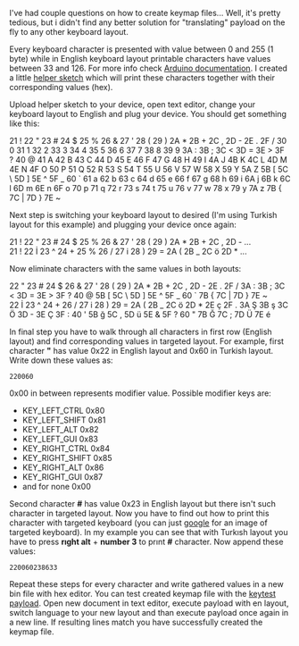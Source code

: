 I've had couple questions on how to create keymap files...  Well, it's pretty tedious, but i didn't find any better solution for "translating" payload on the fly to any other keyboard layout.

Every keyboard character is presented with value between 0 and 255 (1 
byte) while in English keyboard layout printable characters have values between 33 and 126. For more info check [Arduino documentation](https://www.arduino.cc/reference/en/language/functions/usb/keyboard/). I created a little [helper sketch](https://github.com/mharjac/bad_ducky/blob/master/keydumper/keydumper.ino) which will print these characters together with their corresponding values (hex). 

Upload helper sketch to your device, open text editor, change your 
keyboard layout to English and plug your device. You should get something like this:

21 ! 22 " 23 # 24 $ 25 % 26 & 27 ' 28 ( 29 ) 2A * 2B + 2C , 2D - 2E . 2F / 30 0 31 1 32 2 33 3 34 4 35 5 36 6 37 7 38 8 39 9 3A : 3B ; 3C < 3D = 3E > 3F ? 40 @ 41 A 42 B 43 C 44 D 45 E 46 F 47 G 48 H 49 I 4A J 4B K 4C L 4D M 4E N 4F O 50 P 51 Q 52 R 53 S 54 T 55 U 56 V 57 W 58 X 59 Y 5A Z 5B [ 5C \ 5D ] 5E ^ 5F _ 60 ` 61 a 62 b 63 c 64 d 65 e 66 f 67 g 68 h 69 i 6A j 6B k 6C l 6D m 6E n 6F o 70 p 71 q 72 r 73 s 74 t 75 u 76 v 77 w 78 x 79 y 7A z 7B { 7C | 7D } 7E ~ 

Next step is switching your keyboard layout to desired (I'm using Turkish layout for this example) and plugging your device once again:

21 ! 22 " 23 # 24 $ 25 % 26 & 27 ' 28 ( 29 ) 2A * 2B + 2C , 2D - ...   
21 ! 22 İ 23 ^ 24 + 25 % 26 / 27 i 28 ) 29 = 2A ( 2B _ 2C ö 2D * ...

Now eliminate characters with the same values in both layouts:

22 " 23 # 24 $ 26 & 27 ' 28 ( 29 ) 2A * 2B + 2C , 2D - 2E . 2F / 3A : 3B ; 3C < 3D = 3E > 3F ? 40 @ 5B [ 5C \ 5D ] 5E ^ 5F _ 60 ` 7B { 7C | 7D } 7E ~  
22 İ 23 ^ 24 + 26 / 27 i 28 ) 29 = 2A ( 2B _ 2C ö 2D * 2E ç 2F . 3A Ş 3B ş 3C Ö 3D - 3E Ç 3F : 40 ' 5B ğ 5C , 5D ü 5E & 5F ? 60 " 7B Ğ 7C ; 7D Ü 7E é 

In final step you have to walk through all characters in first row 
(English layout) and find corresponding values in targeted layout. For 
example, first character **"** has value 0x22 in English layout and 0x60 in 
Turkish layout. Write down these values as:

`220060`

0x00 in between represents modifier value. Possible modifier keys are:

* KEY_LEFT_CTRL 0x80
* KEY_LEFT_SHIFT 0x81
* KEY_LEFT_ALT 0x82
* KEY_LEFT_GUI 0x83
* KEY_RIGHT_CTRL 0x84
* KEY_RIGHT_SHIFT 0x85
* KEY_RIGHT_ALT 0x86
* KEY_RIGHT_GUI 0x87
* and for none 0x00

Second character **#** has value 0x23 in English layout but there isn't 
such character in targeted layout. Now you have to find out how to 
print this character with targeted keyboard (you can just [google](https://www.google.hr/search?q=turkish+keyboard+layout&source=lnms&tbm=isch&sa=X&ved=0ahUKEwid0dbC0aDaAhWP2qQKHW2uB5IQ_AUICigB&biw=1544&bih=773) for an 
image of targeted keyboard). In my example you can see that with Turkısh layout you have to press **rıght alt** + **number 3** to prınt **#** character. Now append these values:

`220060238633`

Repeat these steps for every character and write gathered values in a new bin file with hex editor. You can test created keymap file with the [keytest payload](https://github.com/mharjac/bad_ducky/blob/master/keydumper/keytest.txt). Open new document in text editor, execute payload with en layout, switch language to your new layout and than execute payload once again in a new line. If resulting lines match you have successfully created the keymap file. 
